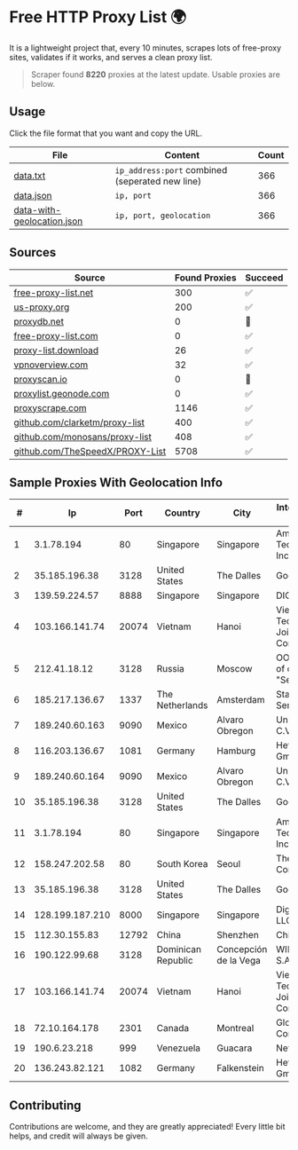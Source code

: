 
# Free HTTP Proxy List 🌍

It is a lightweight project that, every 10 minutes, scrapes lots of free-proxy sites, validates if it works, and serves a clean proxy list.


> Scraper found **8220** proxies at the latest update. Usable proxies are below.

## Usage

Click the file format that you want and copy the URL.


|File|Content|Count|
|----|-------|-----|
|[data.txt](https://raw.githubusercontent.com/themiralay/Proxy-List-World/master/data.txt)|`ip_address:port` combined (seperated new line)|366|
|[data.json](https://raw.githubusercontent.com/themiralay/Proxy-List-World/master/data.json)|`ip, port`|366|
|[data-with-geolocation.json](https://raw.githubusercontent.com/themiralay/Proxy-List-World/master/data-with-geolocation.json)|`ip, port, geolocation`|366|

## Sources

|Source|Found Proxies|Succeed|
|------|-------------|-------|
|[free-proxy-list.net](https://free-proxy-list.net)|300|✅|
|[us-proxy.org](https://www.us-proxy.org)|200|✅|
|[proxydb.net](http://proxydb.net)|0|🚫|
|[free-proxy-list.com](https://free-proxy-list.com/?page=&port=&type%5B%5D=http&type%5B%5D=https&up_time=0&search=Search)|0|✅|
|[proxy-list.download](https://www.proxy-list.download/HTTP)|26|✅|
|[vpnoverview.com](https://vpnoverview.com/privacy/anonymous-browsing/free-proxy-servers)|32|✅|
|[proxyscan.io](https://www.proxyscan.io)|0|🚫|
|[proxylist.geonode.com](https://proxylist.geonode.com/api/proxy-list?limit=300&page=1&sort_by=lastChecked&sort_type=desc&protocols=http,https)|0|✅|
|[proxyscrape.com](https://api.proxyscrape.com/v2/?request=displayproxies&protocol=http&timeout=10000&country=all&ssl=all&anonymity=all)|1146|✅|
|[github.com/clarketm/proxy-list](https://raw.githubusercontent.com/clarketm/proxy-list/master/proxy-list-raw.txt)|400|✅|
|[github.com/monosans/proxy-list](https://raw.githubusercontent.com/monosans/proxy-list/main/proxies/http.txt)|408|✅|
|[github.com/TheSpeedX/PROXY-List](https://raw.githubusercontent.com/TheSpeedX/PROXY-List/master/http.txt)|5708|✅|


## Sample Proxies With Geolocation Info

|#|Ip|Port|Country|City|Internet Service Provider|
|-|--|----|-------|----|-------------------------|
|1|3.1.78.194|80|Singapore|Singapore|Amazon Technologies Inc.|
|2|35.185.196.38|3128|United States|The Dalles|Google LLC|
|3|139.59.224.57|8888|Singapore|Singapore|DIGITALOCEAN|
|4|103.166.141.74|20074|Vietnam|Hanoi|Viet NAM Cloud Technology Joint Stock Company|
|5|212.41.18.12|3128|Russia|Moscow|OOO "Network of data-centers "Selectel"|
|6|185.217.136.67|1337|The Netherlands|Amsterdam|Stallion Network Services Limited|
|7|189.240.60.163|9090|Mexico|Alvaro Obregon|Uninet S.A. de C.V.|
|8|116.203.136.67|1081|Germany|Hamburg|Hetzner Online GmbH|
|9|189.240.60.164|9090|Mexico|Alvaro Obregon|Uninet S.A. de C.V.|
|10|35.185.196.38|3128|United States|The Dalles|Google LLC|
|11|3.1.78.194|80|Singapore|Singapore|Amazon Technologies Inc.|
|12|158.247.202.58|80|South Korea|Seoul|The Constant Company, LLC|
|13|35.185.196.38|3128|United States|The Dalles|Google LLC|
|14|128.199.187.210|8000|Singapore|Singapore|DigitalOcean, LLC|
|15|112.30.155.83|12792|China|Shenzhen|China Mobile|
|16|190.122.99.68|3128|Dominican Republic|Concepción de la Vega|WIND Telecom S.A|
|17|103.166.141.74|20074|Vietnam|Hanoi|Viet NAM Cloud Technology Joint Stock Company|
|18|72.10.164.178|2301|Canada|Montreal|GloboTech Communications|
|19|190.6.23.218|999|Venezuela|Guacara|Net Uno|
|20|136.243.82.121|1082|Germany|Falkenstein|Hetzner Online GmbH|



## Contributing

Contributions are welcome, and they are greatly appreciated! Every
little bit helps, and credit will always be given.

